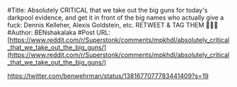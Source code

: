#Title: Absolutely CRITICAL that we take out the big guns for today's darkpool evidence, and get it in front of the big names who actually give a fuck: Dennis Kelleher, Alexis Goldstein, etc. RETWEET & TAG THEM 📣📣📣
#Author: BENshakalaka
#Post URL: [https://www.reddit.com/r/Superstonk/comments/mpkhdl/absolutely_critical_that_we_take_out_the_big_guns/](https://www.reddit.com/r/Superstonk/comments/mpkhdl/absolutely_critical_that_we_take_out_the_big_guns/)


https://twitter.com/benwehrman/status/1381677077783441409?s=19